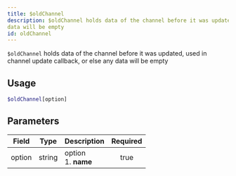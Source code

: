```yaml
---
title: $oldChannel
description: $oldChannel holds data of the channel before it was updated, used in channel update callback, or else any
data will be empty
id: oldChannel
---
```


`$oldChannel` holds data of the channel before it was updated, used in channel update callback, or else any data will be
empty

## Usage

```php
$oldChannel[option]
```

## Parameters

| Field  | Type   | Description               | Required |
|--------|--------|---------------------------|:--------:|
| option | string | option <br /> 1. **name** |   true   |